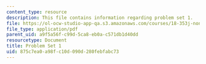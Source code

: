 ```yaml
---
content_type: resource
description: This file contains information regarding problem set 1.
file: https://ol-ocw-studio-app-qa.s3.amazonaws.com/courses/18-353j-nonlinear-dynamics-i-chaos-fall-2012/875c7ea0a98fc10d090d280febfabc73_MIT18_353JF12_pset1.pdf
file_type: application/pdf
parent_uid: a9f5a56f-c99d-5ca8-eb0a-c571db1d40dd
resourcetype: Document
title: Problem Set 1
uid: 875c7ea0-a98f-c10d-090d-280febfabc73
---
```


